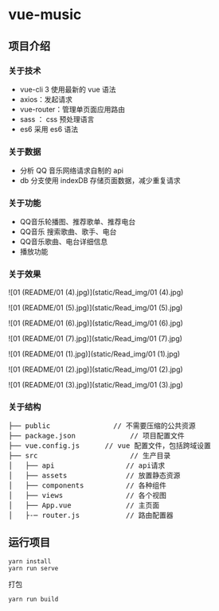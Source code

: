 # vue-music

## 项目介绍

### 关于技术

+ vue-cli 3 使用最新的 vue 语法
+ axios：发起请求
+ vue-router：管理单页面应用路由
+ sass ： css 预处理语言
+ es6 采用 es6 语法

### 关于数据

+ 分析 QQ 音乐网络请求自制的 api
+ db 分支使用 indexDB 存储页面数据，减少重复请求

### 关于功能

+ QQ音乐轮播图、推荐歌单、推荐电台
+ QQ音乐 搜索歌曲、歌手、电台
+ QQ音乐歌曲、电台详细信息
+ 播放功能

### 关于效果

![01 (README/01 (4).jpg)](static/Read_img/01 (4).jpg)

![01 (README/01 (5).jpg)](static/Read_img/01 (5).jpg)

![01 (README/01 (6).jpg)](static/Read_img/01 (6).jpg)

![01 (README/01 (7).jpg)](static/Read_img/01 (7).jpg)

![01 (README/01 (1).jpg)](static/Read_img/01 (1).jpg)

![01 (README/01 (2).jpg)](static/Read_img/01 (2).jpg)

![01 (README/01 (3).jpg)](static/Read_img/01 (3).jpg)



### 关于结构

<pre>
├── public               // 不需要压缩的公共资源
├── package.json      		 // 项目配置文件
├── vue.config.js      // vue 配置文件，包括跨域设置
├── src                		 // 生产目录
│   ├── api       			// api请求
│   ├── assets              // 放置静态资源
│   ├── components     		// 各种组件
│   ├── views          		// 各个视图
│   ├── App.vue         	// 主页面
│   ├-─ router.js     		// 路由配置器
</pre>



## 运行项目

```
yarn install
yarn run serve
```

打包

```
yarn run build
```
